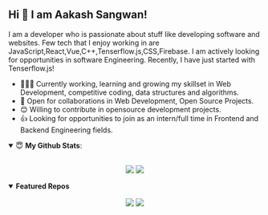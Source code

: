 ## Hi 👋 I am Aakash Sangwan! 

I am a developer who is passionate about stuff like developing software and websites. Few tech that I enjoy working in are JavaScript,React,Vue,C++,Tenserflow.js,CSS,Firebase. I am actively looking for opportunities in software Engineering. Recently, I have just started with Tenserflow.js!

- 👨🏽‍💻 Currently working, learning and growing my skillset in Web Development, competitive coding, data structures and algorithms.
- 🤝 Open for collaborations in Web Development, Open Source Projects.
- 😊 Willing to contribute in opensource development projects.
- 👍 Looking for opportunities to join as an intern/full time in Frontend and Backend Engineering fields.


<details open>
 <summary> 😇 <b>My Github Stats</b>: </summary>

<br>

<p align = "center">
  <img src = "https://github-readme-stats.vercel.app/api?username=aakash2408&show_icons=true&theme=tokyonight&line_height=27">
  <img src = "https://github-readme-stats.vercel.app/api/top-langs/?username=aakash2408&theme=tokyonight">
</p>

</details>



<details open> 
 <summary><b>Featured Repos</b></summary>
<p align = "center">
<a href="https://github.com/Aakash2408/Path-Finding-Visualizer"><img align="center"  src="https://github-readme-stats.vercel.app/api/pin/?username=aakash2408&repo=Path-Finding-Visualizer&theme=tokyonight" /></a>
<a href = "https://github.com/aakash2408/TamatarWala-Online-Veggies-Store"><img align="center"  src="https://github-readme-stats.vercel.app/api/pin/?username=aakash2408&repo=TamatarWala-Online-Veggies-Store&theme=tokyonight" /></a>

</details>
